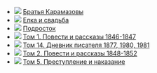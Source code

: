 * ![](/books/prose_rus_classic/Федор%20Михайлович%20Достоевский/Братья%20Карамазовы.jpg) [Братья Карамазовы](/books/prose_rus_classic/Федор%20Михайлович%20Достоевский/Братья%20Карамазовы)
* ![](/books/prose_rus_classic/Федор%20Михайлович%20Достоевский/Елка%20и%20свадьба.jpg) [Елка и свадьба](/books/prose_rus_classic/Федор%20Михайлович%20Достоевский/Елка%20и%20свадьба)
* ![](/books/prose_rus_classic/Федор%20Михайлович%20Достоевский/Подросток.jpg) [Подросток](/books/prose_rus_classic/Федор%20Михайлович%20Достоевский/Подросток)
* ![](/books/prose_rus_classic/Федор%20Михайлович%20Достоевский/Том%201.%20Повести%20и%20рассказы%201846-1847.jpg) [Том 1. Повести и рассказы 1846-1847](/books/prose_rus_classic/Федор%20Михайлович%20Достоевский/Том%201.%20Повести%20и%20рассказы%201846-1847)
* ![](/books/prose_rus_classic/Федор%20Михайлович%20Достоевский/Том%2014.%20Дневник%20писателя%201877,%201980,%201981.jpg) [Том 14. Дневник писателя 1877, 1980, 1981](/books/prose_rus_classic/Федор%20Михайлович%20Достоевский/Том%2014.%20Дневник%20писателя%201877,%201980,%201981)
* ![](/books/prose_rus_classic/Федор%20Михайлович%20Достоевский/Том%202.%20Повести%20и%20рассказы%201848-1852.jpg) [Том 2. Повести и рассказы 1848-1852](/books/prose_rus_classic/Федор%20Михайлович%20Достоевский/Том%202.%20Повести%20и%20рассказы%201848-1852)
* ![](/books/prose_rus_classic/Федор%20Михайлович%20Достоевский/Том%205.%20Преступление%20и%20наказание.jpg) [Том 5. Преступление и наказание](/books/prose_rus_classic/Федор%20Михайлович%20Достоевский/Том%205.%20Преступление%20и%20наказание)